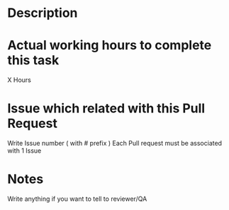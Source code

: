 # Description


# Actual working hours to complete this task

X Hours

# Issue which related with this Pull Request

Write Issue number ( with # prefix )
Each Pull request must be associated with 1 Issue

# Notes

Write anything if you want to tell to reviewer/QA